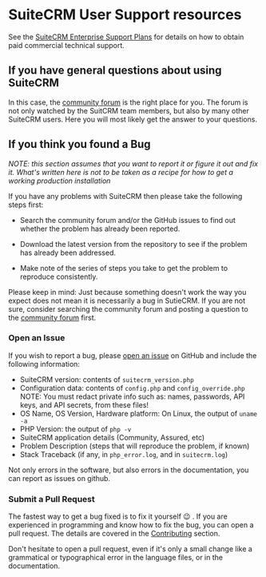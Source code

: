 SuiteCRM User Support resources
===============================

See the [SuiteCRM Enterprise Support Plans][suitecrm enterprise support plans] for details on how to
obtain paid commercial technical support.

If you have general questions about using SuiteCRM
--------------------------------------------------

In this case, the [community forum][community forum] is the right place for you.
The forum is not only watched by the SuitCRM team members, but also by many
other SuiteCRM users. Here you will most likely get the answer to your questions.

If you think you found a Bug
----------------------------

*NOTE: this section assumes that you want to report it or figure it out and
fix it.  What's written here is not to be taken as a recipe for how to get a
working production installation*

If you have any problems with SuiteCRM then please take the following steps
first:

  - Search the community forum and/or the GitHub issues to find out whether
  the problem has already been reported.
  
  - Download the latest version from the repository to see if the problem
  has already been addressed.
  
  - Make note of the series of steps you take to get the problem to 
  reproduce consistently.

Please keep in mind: Just because something doesn't work the way you expect
does not mean it is necessarily a bug in SutieCRM. If you are not sure,
consider searching the community forum and posting a question to the
[community forum][community forum] first.

### Open an Issue

If you wish to report a bug, please [open an issue][open-github-issue] on GitHub
and include the following information:

  - SuiteCRM version: contents of `suitecrm_version.php`
  - Configuration data: contents of `config.php` and `config_override.php` NOTE: You must redact private info such as: names, passwords, API keys, and API secrets, from these files!
  - OS Name, OS Version, Hardware platform: On Linux, the output of `uname -a`
  - PHP Version: the output of `php -v`
  - SuiteCRM application details (Community, Assured, etc)
  - Problem Description (steps that will reproduce the problem, if known)
  - Stack Traceback (if any, in `php_error.log`, and in `suitecrm.log`)

Not only errors in the software, but also errors in the documentation,
you can report as issues on github.

### Submit a Pull Request

The fastest way to get a bug fixed is to fix it yourself :wink: . If you are
experienced in programming and know how to fix the bug, you can open a
pull request. The details are covered in the [Contributing][contributing] section.

Don't hesitate to open a pull request, even if it's only a small change
like a grammatical or typographical error in the language files, or in the documentation.

<!-- Links -->
[suitecrm enterprise support plans]: https://suitecrm.com/enterprise/support-plans/
[community forum]: https://community.suitecrm.com
[open-github-issue]: https://github.com/salesagility/SuiteCRM/issues/new
[contributing]: https://github.com/salesagility/SuiteCRM/blob/master/CONTRIBUTING.md
